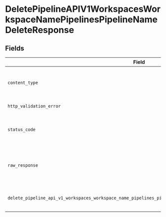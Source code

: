 # DeletePipelineAPIV1WorkspacesWorkspaceNamePipelinesPipelineNameDeleteResponse


## Fields

| Field                                                                                                      | Type                                                                                                       | Required                                                                                                   | Description                                                                                                |
| ---------------------------------------------------------------------------------------------------------- | ---------------------------------------------------------------------------------------------------------- | ---------------------------------------------------------------------------------------------------------- | ---------------------------------------------------------------------------------------------------------- |
| `content_type`                                                                                             | *Optional[str]*                                                                                            | :heavy_check_mark:                                                                                         | HTTP response content type for this operation                                                              |
| `http_validation_error`                                                                                    | [Optional[shared.HTTPValidationError]](undefined/models/shared/httpvalidationerror.md)                     | :heavy_minus_sign:                                                                                         | Validation Error                                                                                           |
| `status_code`                                                                                              | *Optional[int]*                                                                                            | :heavy_check_mark:                                                                                         | HTTP response status code for this operation                                                               |
| `raw_response`                                                                                             | [requests.Response](https://requests.readthedocs.io/en/latest/api/#requests.Response)                      | :heavy_minus_sign:                                                                                         | Raw HTTP response; suitable for custom response parsing                                                    |
| `delete_pipeline_api_v1_workspaces_workspace_name_pipelines_pipeline_name_delete_200_application_json_any` | *Optional[Any]*                                                                                            | :heavy_minus_sign:                                                                                         | The pipeline was successfully deleted                                                                      |